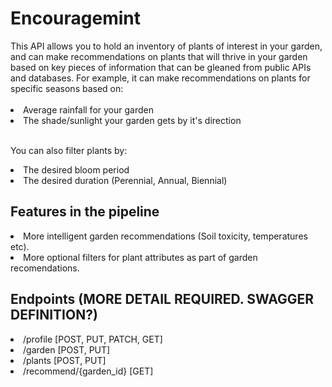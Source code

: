 <h1>Encouragemint</h1>
This API allows you to hold an inventory of plants of interest in your garden, and can make recommendations
on plants that will thrive in your garden based on key pieces of information that can be gleaned from public
APIs and databases. For example, it can make recommendations on plants for specific seasons based on:</br></br>
<li>Average rainfall for your garden</li>
<li>The shade/sunlight your garden gets by it's direction</li></br>

You can also filter plants by:</br>
<li>The desired bloom period</li>
<li>The desired duration (Perennial, Annual, Biennial)</li>

<h2>Features in the pipeline</h2>
<li>More intelligent garden recommendations (Soil toxicity, temperatures etc).</li>
<li>More optional filters for plant attributes as part of garden recomendations.</li>

<h2>Endpoints (MORE DETAIL REQUIRED. SWAGGER DEFINITION?)</h2>
<li>/profile [POST, PUT, PATCH, GET]</li>
<li>/garden [POST, PUT]</li>
<li>/plants [POST, PUT]</li>
<li>/recommend/{garden_id} [GET]</li>

